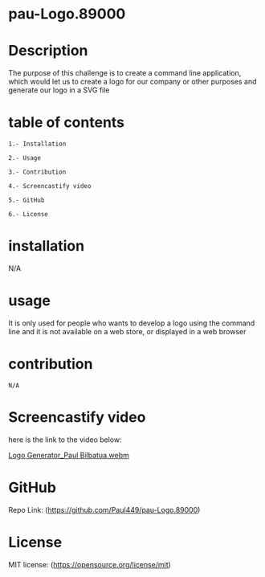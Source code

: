 # pau-Logo.89000

# Description

The purpose of this challenge is to create a command line application, which would let us to create a logo for our company or other purposes and generate our logo in a SVG file 

# table of contents
 
    1.- Installation

    2.- Usage

    3.- Contribution

    4.- Screencastify video

    5.- GitHub

    6.- License

# installation

   N/A

# usage

It is only used for people who wants to develop a logo using the command line and it is not available on a
web store, or displayed in a web browser

# contribution

    N/A

# Screencastify video

here is the link to the video below:

[Logo Generator_Paul Bilbatua.webm](https://github.com/Paul449/pau-Logo.89000/assets/81491408/4f713a6c-5cb9-4786-afb9-054f51ae97b6)


# GitHub

Repo Link: (https://github.com/Paul449/pau-Logo.89000)

# License

MIT license: (https://opensource.org/license/mit)
